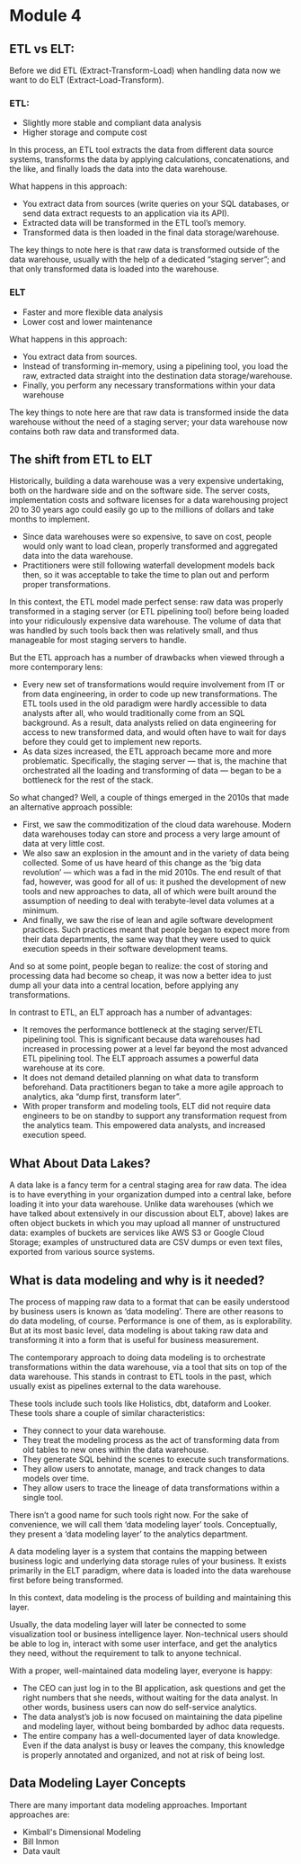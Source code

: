 # Module 4

## ETL vs ELT:

Before we did ETL (Extract-Transform-Load) when handling data now we want to do ELT (Extract-Load-Transform).



###  ETL:
- Slightly more stable and compliant data analysis
- Higher storage and compute cost

In this process, an ETL tool extracts the data from different data source systems, transforms the data by applying calculations, concatenations, and the like, and finally loads the data into the data warehouse.

What happens in this approach:

- You extract data from sources (write queries on your SQL databases, or send data extract requests to an application via its API).
- Extracted data will be transformed in the ETL tool’s memory.
- Transformed data is then loaded in the final data storage/warehouse.

The key things to note here is that raw data is transformed outside of the data warehouse, usually with the help of a dedicated “staging server”; and that only transformed data is loaded into the warehouse.


### ELT
- Faster and more flexible data analysis
- Lower cost and lower maintenance

What happens in this approach:

- You extract data from sources.
- Instead of transforming in-memory, using a pipelining tool, you load the raw, extracted data straight into the destination data storage/warehouse.
- Finally, you perform any necessary transformations within your data warehouse

The key things to note here are that raw data is transformed inside the data warehouse without the need of a staging server; your data warehouse now contains both raw data and transformed data.

## The shift from ETL to ELT

Historically, building a data warehouse was a very expensive undertaking, both on the hardware side and on the software side. The server costs, implementation costs and software licenses for a data warehousing project 20 to 30 years ago could easily go up to the millions of dollars and take months to implement.

- Since data warehouses were so expensive, to save on cost, people would only want to load clean, properly transformed and aggregated data into the data warehouse.
- Practitioners were still following waterfall development models back then, so it was acceptable to take the time to plan out and perform proper transformations.

In this context, the ETL model made perfect sense: raw data was properly transformed in a staging server (or ETL pipelining tool) before being loaded into your ridiculously expensive data warehouse. The volume of data that was handled by such tools back then was relatively small, and thus manageable for most staging servers to handle.

But the ETL approach has a number of drawbacks when viewed through a more contemporary lens:

- Every new set of transformations would require involvement from IT or from data engineering, in order to code up new transformations. The ETL tools used in the old paradigm were hardly accessible to data analysts after all, who would traditionally come from an SQL background. As a result, data analysts relied on data engineering for access to new transformed data, and would often have to wait for days before they could get to implement new reports.
- As data sizes increased, the ETL approach became more and more problematic. Specifically, the staging server — that is, the machine that orchestrated all the loading and transforming of data — began to be a bottleneck for the rest of the stack.

So what changed? Well, a couple of things emerged in the 2010s that made an alternative approach possible:

- First, we saw the commoditization of the cloud data warehouse. Modern data warehouses today can store and process a very large amount of data at very little cost.
- We also saw an explosion in the amount and in the variety of data being collected. Some of us have heard of this change as the ‘big data revolution’ — which was a fad in the mid 2010s. The end result of that fad, however, was good for all of us: it pushed the development of new tools and new approaches to data, all of which were built around the assumption of needing to deal with terabyte-level data volumes at a minimum.
- And finally, we saw the rise of lean and agile software development practices. Such practices meant that people began to expect more from their data departments, the same way that they were used to quick execution speeds in their software development teams.

And so at some point, people began to realize: the cost of storing and processing data had become so cheap, it was now a better idea to just dump all your data into a central location, before applying any transformations.

In contrast to ETL, an ELT approach has a number of advantages:

- It removes the performance bottleneck at the staging server/ETL pipelining tool. This is significant because data warehouses had increased in processing power at a level far beyond the most advanced ETL pipelining tool. The ELT approach assumes a powerful data warehouse at its core.
- It does not demand detailed planning on what data to transform beforehand. Data practitioners began to take a more agile approach to analytics, aka “dump first, transform later”.
- With proper transform and modeling tools, ELT did not require data engineers to be on standby to support any transformation request from the analytics team. This empowered data analysts, and increased execution speed.

## What About Data Lakes?

A data lake is a fancy term for a central staging area for raw data. The idea is to have everything in your organization dumped into a central lake, before loading it into your data warehouse. Unlike data warehouses (which we have talked about extensively in our discussion about ELT, above) lakes are often object buckets in which you may upload all manner of unstructured data: examples of buckets are services like AWS S3 or Google Cloud Storage; examples of unstructured data are CSV dumps or even text files, exported from various source systems.

## What is data modeling and why is it needed?

The process of mapping raw data to a format that can be easily understood by business users is known as ‘data modeling’. There are other reasons to do data modeling, of course. Performance is one of them, as is explorability. But at its most basic level, data modeling is about taking raw data and transforming it into a form that is useful for business measurement. 

The contemporary approach to doing data modeling is to orchestrate transformations within the data warehouse, via a tool that sits on top of the data warehouse. This stands in contrast to ETL tools in the past, which usually exist as pipelines external to the data warehouse.

These tools include such tools like Holistics, dbt, dataform and Looker. These tools share a couple of similar characteristics:

- They connect to your data warehouse.
- They treat the modeling process as the act of transforming data from old tables to new ones within the data warehouse.
- They generate SQL behind the scenes to execute such transformations.
- They allow users to annotate, manage, and track changes to data models over time.
- They allow users to trace the lineage of data transformations within a single tool.

There isn’t a good name for such tools right now. For the sake of convenience, we will call them ‘data modeling layer’ tools. Conceptually, they present a ‘data modeling layer’ to the analytics department.

A data modeling layer is a system that contains the mapping between business logic and underlying data storage rules of your business. It exists primarily in the ELT paradigm, where data is loaded into the data warehouse first before being transformed.

In this context, data modeling is the process of building and maintaining this layer.

Usually, the data modeling layer will later be connected to some visualization tool or business intelligence layer. Non-technical users should be able to log in, interact with some user interface, and get the analytics they need, without the requirement to talk to anyone technical.

With a proper, well-maintained data modeling layer, everyone is happy:

- The CEO can just log in to the BI application, ask questions and get the right numbers that she needs, without waiting for the data analyst. In other words, business users can now do self-service analytics.
- The data analyst’s job is now focused on maintaining the data pipeline and modeling layer, without being bombarded by adhoc data requests.
- The entire company has a well-documented layer of data knowledge. Even if the data analyst is busy or leaves the company, this knowledge is properly annotated and organized, and not at risk of being lost.

## Data Modeling Layer Concepts



There are many important data modeling approaches. Important approaches are:
- Kimball's Dimensional Modeling
- Bill Inmon 
- Data vault 

